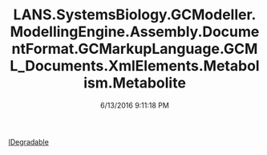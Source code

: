 ﻿---
title: LANS.SystemsBiology.GCModeller.ModellingEngine.Assembly.DocumentFormat.GCMarkupLanguage.GCML_Documents.XmlElements.Metabolism.Metabolite
date: 6/13/2016 9:11:18 PM
---

[IDegradable](T-LANS.SystemsBiology.GCModeller.ModellingEngine.Assembly.DocumentFormat.GCMarkupLanguage.GCML_Documents.XmlElements.Metabolism.Metabolite.IDegradable.html)
